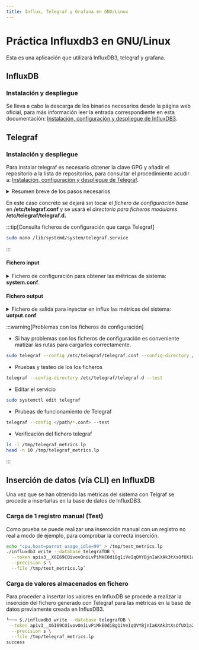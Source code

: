 ```yaml
---
title: Influx, Telegraf y Grafana en GNU/Linux
---
```


# Práctica Influxdb3 en GNU/Linux
Esta es una aplicación que utilizará InfluxDB3, telegraf y grafana.

## InfluxDB
### Instalación y despliegue
Se lleva a cabo la descarga de los binarios necesarios desde la página web oficial, para más información leer la entrada correspondiente en esta documentación: [Instalación, configuración y despliegue de InfluxDB3](../IIOT/influxDB3-nativo.md).



## Telegraf
### Instalación y despliegue
Para instalar telegraf es necesario obtener la clave GPG y añadir el repositorio a la lista de repositorios, para consultar el procedimiento acudir a: [Instalación, configuración y despliegue de Telegraf](../IIOT/telegraf.md).

<details>
<summary>
Resumen breve de los pasos necesarios
</summary>

- **Importar la clave GPG**
```bash
wget -qO- https://repos.influxdata.com/influxdata-archive_compat.key | sudo gpg --dearmor -o /usr/share/keyrings/influxdata-archive-keyring.gpg
```

- **Añadir repositorio**
```bash
echo "deb [signed-by=/usr/share/keyrings/influxdata-archive-keyring.gpg] https://repos.influxdata.com/debian stable main" | sudo tee /etc/apt/sources.list.d/influxdata.list
```

- **Actualizar e instalar**
```bash
sudo apt update
sudo apt install telegraf -y
```

- **Servicio**
```bash
sudo systemctl enable telegraf
sudo systemctl start telegraf
```

</details>


En este caso concreto se dejará sin tocar el *fichero de configuración base* en **/etc/telegraf.conf** y se usará el *directorio para ficheros modulares* **/etc/telegraf/telegraf.d.**

:::tip[Consulta ficheros de configuración que carga Telegraf]
```bash
sudo nano /lib/systemd/system/telegraf.service
```
:::

#### Fichero input
<details>
<summary>
Fichero de configuración para obtener las métricas de sistema: <b>system.conf</b>.
</summary>

- <b>System.conf</b>
```bash
[[inputs.cpu]]
  percpu = true
  totalcpu = true
  collect_cpu_time = false
  report_active = true

[[inputs.mem]]

[[inputs.disk]]
  ignore_fs = ["tmpfs", "devtmpfs", "overlay"]

[[inputs.system]]
```
</details>

#### Fichero output
<details>
<summary>
Fichero de salida para inyectar en influx las métricas del sistema: <b>uotput.conf</b>.
</summary>

- <b>System.conf</b>
```bash
[[outputs.file]]
  files = ["/tmp/telegraf_metrics.lp"]
  data_format = "influx"
```

</details>

:::warning[Problemas con los ficheros de configuración]
- Si hay problemas con los ficheros de configuración es conveniente matizar las rutas para cargarlos correctamente.
```bash
sudo telegraf --config /etc/telegraf/telegraf.conf --config-directory /etc/telegraf/telegraf.d
```
- Pruebas y testeo de los los ficheros
```bash
telegraf --config-directory /etc/telegraf/telegraf.d --test
```
- Editar el servicio
```bash
sudo systemctl edit telegraf
```
- Prubeas de funcionamiento de Telegraf
```bash
telegraf --config </path/*.conf> --test
```
- Verificación del fichero telegraf
```bash
ls -l /tmp/telegraf_metrics.lp
head -n 10 /tmp/telegraf_metrics.lp
```
:::

## Inserción de datos (vía CLI) en InfluxDB
Una vez que se han obtenido las métricas del sistema con Telgraf se procede a insertarlas en la base de datos de InfluxDB3.

### Carga de 1 registro manual (Test)
Como prueba se puede realizar una insercción manual con un registro no real a modo de ejemplo, para comprobar la correcta inserción.
```bash
echo "cpu,host=parrot usage_idle=99" > /tmp/test_metrics.lp
./influxdb3 write --database telegrafDB \
  --token apiv3__X6I69COivovOniLvPiMkE0diBg1iVeIqQVYBjnIaKXAk3tXsOfUX1a2VI88BPHFtUkOY0h2DmEArue0xEeOfg\
  --precision s \
  --file /tmp/test_metrics.lp`
```
### Carga de valores almacenados en fichero
Para proceder a insertar los valores en InfluxDB se procede a realizar la inserción del fichero generado con Telegraf para las métricas en la base de datos previamente creada en InfluxDB3.

```bash
└──╼ $./influxdb3 write --database telegrafDB \
 --token apiv3__X6I69COivovOniLvPiMkE0diBg1iVeIqQVYBjnIaKXAk3tXsOfUX1a2VI88BPHFtUkOY0h2DmEArue0xEeOfg\
  --precision s \
  --file /tmp/telegraf_metrics.lp
success
```



